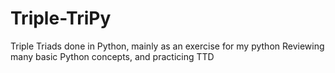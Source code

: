 Triple-TriPy
============

Triple Triads done in Python, mainly as an exercise for my python
Reviewing many basic Python concepts, and practicing TTD